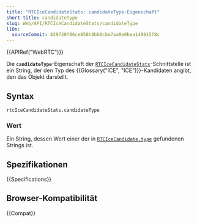 ```yaml
---
title: "RTCIceCandidateStats: candidateType-Eigenschaft"
short-title: candidateType
slug: Web/API/RTCIceCandidateStats/candidateType
l10n:
  sourceCommit: 829720f86ce858b9bb8cbe7aa9e0bea148915f8c
---
```


{{APIRef("WebRTC")}}

Die **`candidateType`**-Eigenschaft der [`RTCIceCandidateStats`](/de/docs/Web/API/RTCIceCandidateStats)-Schnittstelle ist ein String, der den Typ des {{Glossary("ICE", "ICE")}}-Kandidaten angibt, den das Objekt darstellt.

## Syntax

```js-nolint
rtcIceCandidateStats.candidateType
```

### Wert

Ein String, dessen Wert einer der in [`RTCIceCandidate.type`](/de/docs/Web/API/RTCIceCandidate/type#value) gefundenen Strings ist.

## Spezifikationen

{{Specifications}}

## Browser-Kompatibilität

{{Compat}}
